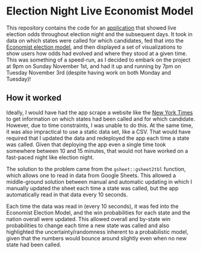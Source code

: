# Election Night Live Economist Model
This repository contains the code for an [application](https://jake-scott.shinyapps.io/Economist_Election_Model) that showed live election odds throughout election night and the subsequent days. It took in data on which states were called for which candidates, fed that into the [Economist election model](https://projects.economist.com/us-2020-forecast/president), and then displayed a set of visualizations to show users how odds had evolved and where they stood at a given time. This was something of a speed-run, as I decided to embark on the project at 9pm on Sunday November 1st, and had it up and running by 7pm on Tuesday November 3rd (despite having work on both Monday and Tuesday)! 


## How it worked
Ideally, I would have had the app scrape a website like the [New York Times](https://www.nytimes.com/interactive/2020/11/03/us/elections/results-president.html) to get information on which states had been called and for which candidate. However, due to time constraints, I was unable to do this. At the same time, it was also impractical to use a static data set, like a CSV. That would have required that I updated the data and redeployed the app each time a state was called. Given that deploying the app even a single time took somewhere between 10 and 15 minutes, that would not have worked on a fast-paced night like election night. 

The solution to the problem came from the `gsheet::gsheet2tbl` function, which allows one to read in data from Google Sheets. This allowed a middle-ground solution between manual and automatic updating in which I manually updated the sheet each time a state was called, but the app automatically read in that data every 10 seconds. 

Each time the data was read in (every 10 seconds), it was fed into the Economist Election Model, and the win probabilities for each state and the nation overall were updated. This  allowed overall and by-state win probabilities to change each time a new state was called and also highlighted the uncertainty/randomness inherent to a probabilistic model, given that the numbers would bounce around slightly even when no new state had been called.  
